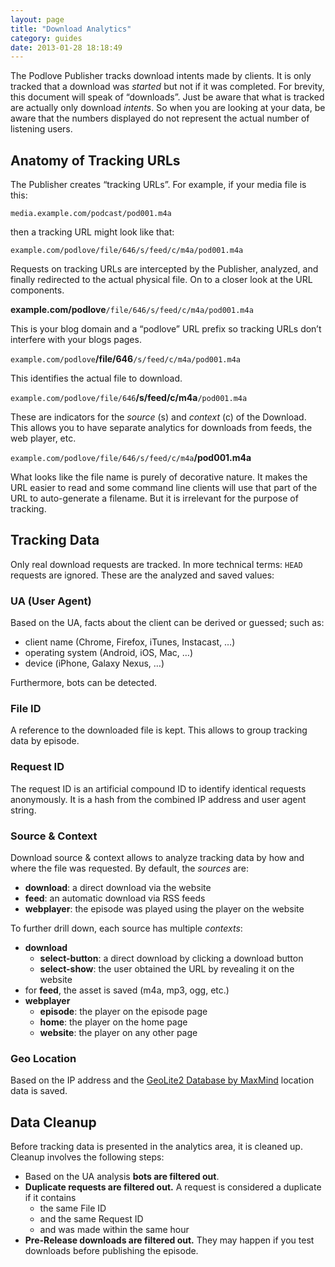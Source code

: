 ```yaml
---
layout: page
title: "Download Analytics"
category: guides
date: 2013-01-28 18:18:49
---
```


The Podlove Publisher tracks download intents made by clients. It is only tracked that a download was _started_ but not if it was completed. For brevity, this document will speak of “downloads”. Just be aware that what is tracked are actually only download _intents_. So when you are looking at your data, be aware that the numbers displayed do not represent the actual number of listening users.

## Anatomy of Tracking URLs

The Publisher creates “tracking URLs”. For example, if your media file is this:

`media.example.com/podcast/pod001.m4a`

then a tracking URL might look like that:

`example.com/podlove/file/646/s/feed/c/m4a/pod001.m4a`

Requests on tracking URLs are intercepted by the Publisher, analyzed, and finally redirected to the actual physical file. On to a closer look at the URL components.

**example.com/podlove**`/file/646/s/feed/c/m4a/pod001.m4a`

This is your blog domain and a “podlove” URL prefix so tracking URLs don’t interfere with your blogs pages.

`example.com/podlove`**/file/646**`/s/feed/c/m4a/pod001.m4a`

This identifies the actual file to download.

`example.com/podlove/file/646`**/s/feed/c/m4a**`/pod001.m4a`

These are indicators for the _source_ (s) and _context_ (c) of the Download. This allows you to have separate analytics for downloads from feeds, the web player, etc. 

`example.com/podlove/file/646/s/feed/c/m4a`**/pod001.m4a**

What looks like the file name is purely of decorative nature. It makes the URL easier to read and some command line clients will use that part of the URL to auto-generate a filename. But it is irrelevant for the purpose of tracking.

## Tracking Data

Only real download requests are tracked. In more technical terms: `HEAD` requests are ignored. These are the analyzed and saved values:

### UA (User Agent)

Based on the UA, facts about the client can be derived or guessed; such as: 

- client name (Chrome, Firefox, iTunes, Instacast, …)
- operating system (Android, iOS, Mac, …)
- device (iPhone, Galaxy Nexus, …)

Furthermore, bots can be detected.

### File ID

A reference to the downloaded file is kept. This allows to group tracking data by episode.

### Request ID

The request ID is an artificial compound ID to identify identical requests anonymously. It is a hash from the combined IP address and user agent string.

### Source & Context

Download source & context allows to analyze tracking data by how and where the file was requested. By default, the _sources_ are:

- **download**: a direct download via the website
- **feed**: an automatic download via RSS feeds
- **webplayer**: the episode was played using the player on the website

To further drill down, each source has multiple _contexts_:

- **download**
	- **select-button**: a direct download by clicking a download button
	- **select-show**: the user obtained the URL by revealing it on the website
- for **feed**, the asset is saved (m4a, mp3, ogg, etc.)
- **webplayer**
	- **episode**: the player on the episode page
	- **home**: the player on the home page
	- **website**: the player on any other page

### Geo Location

Based on the IP address and the [GeoLite2 Database by MaxMind](http://www.maxmind.com "GeoLite2 data created by MaxMind") location data is saved.

## Data Cleanup

Before tracking data is presented in the analytics area, it is cleaned up. Cleanup involves the following steps:

- Based on the UA analysis **bots are filtered out**.
- **Duplicate requests are filtered out.** A request is considered a duplicate if it contains
	- the same File ID
	- and the same Request ID
	- and was made within the same hour
- **Pre-Release downloads are filtered out.** They may happen if you test downloads before publishing the episode.